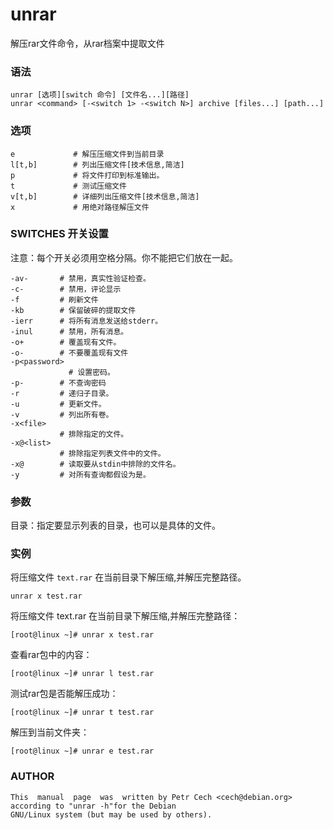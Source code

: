 unrar
===

解压rar文件命令，从rar档案中提取文件

###  语法

```shell
unrar [选项][switch 命令] [文件名...][路径]
unrar <command> [-<switch 1> -<switch N>] archive [files...] [path...]
```

###  选项

```shell
e             # 解压压缩文件到当前目录
l[t,b]        # 列出压缩文件[技术信息,简洁]
p             # 将文件打印到标准输出。
t             # 测试压缩文件
v[t,b]        # 详细列出压缩文件[技术信息,简洁]
x             # 用绝对路径解压文件
```

### SWITCHES  开关设置

注意：每个开关必须用空格分隔。你不能把它们放在一起。
       
```shell
-av-       # 禁用，真实性验证检查。
-c-        # 禁用，评论显示
-f         # 刷新文件
-kb        # 保留破碎的提取文件
-ierr      # 将所有消息发送给stderr。
-inul      # 禁用，所有消息。
-o+        # 覆盖现有文件。
-o-        # 不要覆盖现有文件
-p<password>
     	     # 设置密码。
-p-        # 不查询密码
-r         # 递归子目录。
-u         # 更新文件。
-v         # 列出所有卷。
-x<file>
     	   # 排除指定的文件。
-x@<list>
     	   # 排除指定列表文件中的文件。
-x@        # 读取要从stdin中排除的文件名。
-y         # 对所有查询都假设为是。
```

###  参数

目录：指定要显示列表的目录，也可以是具体的文件。

###  实例

将压缩文件 `text.rar` 在当前目录下解压缩,并解压完整路径。

```shell
unrar x test.rar
```

将压缩文件 text.rar 在当前目录下解压缩,并解压完整路径：

```shell
[root@linux ~]# unrar x test.rar
```

查看rar包中的内容：

```shell
[root@linux ~]# unrar l test.rar
```

测试rar包是否能解压成功：

```shell
[root@linux ~]# unrar t test.rar
```


解压到当前文件夹：

```shell
[root@linux ~]# unrar e test.rar
```

### AUTHOR

```shell
This  manual  page  was  written by Petr Cech <cech@debian.org> according to "unrar -h"for the Debian
GNU/Linux system (but may be used by others).
```
